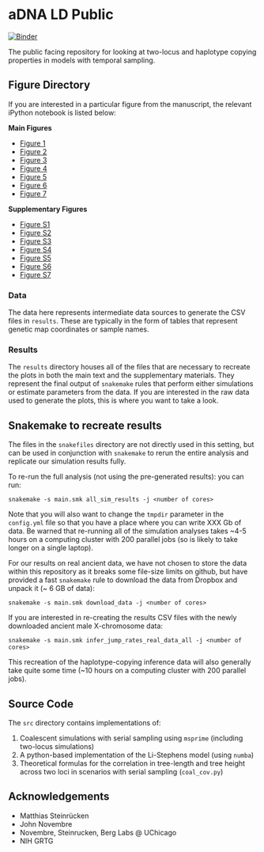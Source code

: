 # aDNA LD Public

[![Binder](https://mybinder.org/badge_logo.svg)](https://mybinder.org/v2/gh/aabiddanda/aDNA_LD_public/master)

The public facing repository for looking at two-locus and haplotype copying properties in models with temporal sampling.

## Figure Directory

If you are interested in a particular figure from the manuscript, the relevant iPython notebook is listed below:

**Main Figures**
* [Figure 1](notebooks/main_analyses/two_locus_adna.ipynb)
* [Figure 2](notebooks/main_analyses/two_locus_demographic.ipynb)
* [Figure 3](notebooks/main_analyses/two_locus_demographic.ipynb)
* [Figure 4](notebooks/main_analyses/corr_piA_piB_real_data.ipynb)
* [Figure 5](notebooks/main_analyses/joint_LDstats.ipynb)
* [Figure 6](notebooks/main_analyses/demography_copying_rate.ipynb)
* [Figure 7](notebooks/main_analyses/reich_1240k_analysis.ipynb)

**Supplementary Figures**

* [Figure S1](notebooks/supp_analyses/two_locus_adna_divergence.ipynb)
* [Figure S2](notebooks/main_analyses/two_locus_demographic.ipynb)
* [Figure S3](notebooks/main_analyses/two_locus_demographic.ipynb)
* [Figure S4](notebooks/supp_analyses/time_to_first_coal_anc_sample.ipynb)
* [Figure S5](notebooks/main_analyses/reich_1240k_analysis.ipynb)
* [Figure S6](notebooks/main_analyses/reich_1240k_analysis.ipynb)
* [Figure S7](notebooks/supp_analyses/check_first_coal.ipynb)

### Data

The data here represents intermediate data sources to generate the CSV files in `results`. These are typically in the form of tables that represent genetic map coordinates or sample names.

### Results

The `results` directory houses all of the files that are necessary to recreate the plots in both the main text and the supplementary materials. They represent the final output of `snakemake` rules that perform either simulations or estimate parameters from the data. If you are interested in the raw data used to generate the plots, this is where you want to take a look.

## Snakemake to recreate results

The files in the `snakefiles` directory are not directly used in this setting, but can be used in conjunction with `snakemake` to rerun the entire analysis and replicate our simulation results fully.

To re-run the full analysis (not using the pre-generated results):
you can run:

```
snakemake -s main.smk all_sim_results -j <number of cores>
```

Note that you will also want to change the `tmpdir` parameter in the `config.yml` file so that you have a place where you can write XXX Gb of data. Be warned that re-running all of the simulation analyses takes ~4-5 hours on a computing cluster with 200 parallel jobs (so is likely to take longer on a single laptop).

For our results on real ancient data, we have not chosen to store the data within this repository as it breaks some file-size limits on github, but have provided a fast `snakemake` rule to download the data from Dropbox and unpack it (~ 6 GB of data):

```
snakemake -s main.smk download_data -j <number of cores>
```

If you are interested in re-creating the results CSV files with the newly downloaded ancient male X-chromosome data:

```
snakemake -s main.smk infer_jump_rates_real_data_all -j <number of cores>
```

This recreation of the haplotype-copying inference data will also generally take quite some time (~10 hours on a computing cluster with 200 parallel jobs).

## Source Code

The `src` directory contains implementations of:

 1. Coalescent simulations with serial sampling using `msprime` (including two-locus simulations)
 2. A python-based implementation of the Li-Stephens model (using `numba`)
 3. Theoretical formulas for the correlation in tree-length and tree height across two loci in scenarios with serial sampling (`coal_cov.py`)


## Acknowledgements

* Matthias Steinrücken
* John Novembre
* Novembre, Steinrucken, Berg Labs @ UChicago
* NIH GRTG
